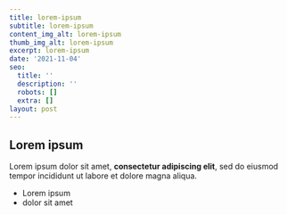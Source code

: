 ```yaml
---
title: lorem-ipsum
subtitle: lorem-ipsum
content_img_alt: lorem-ipsum
thumb_img_alt: lorem-ipsum
excerpt: lorem-ipsum
date: '2021-11-04'
seo:
  title: ''
  description: ''
  robots: []
  extra: []
layout: post
---
```

## Lorem ipsum

Lorem ipsum dolor sit amet, **consectetur adipiscing elit**, sed do eiusmod tempor incididunt ut labore et dolore magna aliqua.

- Lorem ipsum
- dolor sit amet